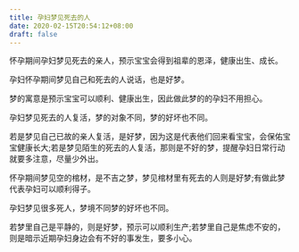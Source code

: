 ```yaml
---
title: 孕妇梦见死去的人
date: 2020-02-15T20:54:12+08:00
draft: false
---
```


怀孕期间孕妇梦见死去的亲人，预示宝宝会得到祖辈的恩泽，健康出生、成长。


孕妇怀孕期间梦见自己和死去的人说话，也是好梦。

梦的寓意是预示宝宝可以顺利、健康出生，因此做此梦的的孕妇不用担心。


孕妇梦见死去的人复活，梦的对象不同，梦的好坏也不同。

若是梦见自己已故的亲人复活，是好梦，因为这是代表他们回来看宝宝，会保佑宝宝健康长大;若是梦见陌生的死去的人复活，那则是不好的梦，提醒孕妇日常行动就要多注意，尽量少外出。


怀孕期间梦见空的棺材，是不吉之梦，梦见棺材里有死去的人则是好梦;有做此梦代表孕妇可以顺利得子。


孕妇梦见很多死人，梦境不同梦的好坏也不同。

若梦里自己是平静的，则是好梦，预示可以顺利生产;若梦里自己是焦虑不安的，则是暗示近期孕妇身边会有不好的事发生，要多小心。

